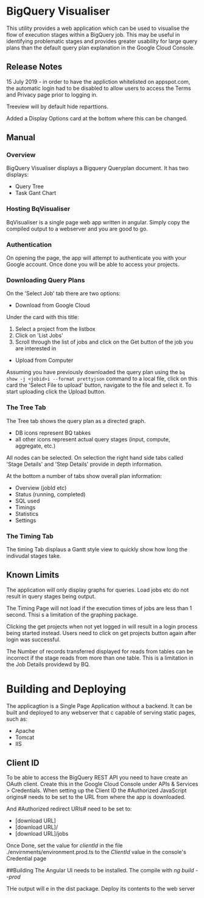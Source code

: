 # BigQuery Visualiser

This utility provides a web application which can be used to visualise the flow of execution stages within a BigQuery job. This may be useful in identifying problematic stages and provides greater usability for large query plans than the default query plan explanation in the Google Cloud Console.

## Release Notes
15 July 2019 - in order to have the appliction whitelisted on appspot.com, the automatic login
had to be disabled to allow users to access the Terms and Privacy page prior to logging in.

Treeview will by default hide reparttions.

Added a Display Options card at the bottom where this can be changed. 

## Manual

### Overview
BigQuery Visualiser displays a Bigquery Queryplan document. It has two displays:

* Query Tree
* Task Gant Chart

### Hosting BqVisualiser
BqVisualiser is a single page web app  written in angular. 
Simply copy the compiled output to a webserver and you are good to go.

### Authentication
On opening the page, the app will attempt to authenticate you with your Google account. Once done you will be able to access 
your projects.

### Downloading Query Plans
On the 'Select Job' tab there are two options:

* Download from Google Cloud

Under the card with this title:

1. Select a project from the listbox 
2. Click on 'List Jobs'
3. Scroll through the list of jobs and click on the Get button of the job you are interested in

* Upload from Computer

Assuming you have previously downloaded the query plan using the `bq show -j <jobid>i --format prettyjson` command to a local file, 
click on this card the 'Select File to upload' button, navigate to the file and select it. To start uploading click the
Upload button.

### The Tree Tab

The Tree tab shows the query plan as a directed graph. 

* DB icons represent BQ tabkes
* all other icons represent actual query stages (input, compute, aggregate, etc.)

All nodes can be selected. On selection the right hand side tabs called 'Stage Details' and 'Step Details' provide in depth information.

At the bottom a number of tabs show overall plan information:

* Overview (jobId etc)
* Status (running, completed)
* SQL used
* Timings
* Statistics
* Settings

### The Timing Tab
The timing Tab displaus a Gantt style view to quickly show how long the indivudal stages take.


## Known Limits

The application will only display graphs for queries. Load jobs etc do not result in query stages being output.

The Timing Page will not load if the execution times of jobs are less than 1 second. Thisi s a limitation of the graphing 
package.

Clicking the get projects when not yet logged in will result in a login process being started instead. Users need to
click on get projects button again after login was successful.

The Number of records transferred displayed for reads from tables can be incorrect if the stage reads from more than one table.
This is a limitation in the Job Details providewd by BQ.

# Building and Deploying
The applicagtion is a Single Page Application without a backend. It can be built and deployed to any webserver that c capable of serving static pages,
such as:

* Apache
* Tomcat
* IIS

## Client ID

To be able to access the BigQuery REST API you need to have create an OAuth client. Create this in the Google Cloud
Console under APIs & Services > Credentials.
When setting up the Client ID the #Authorized JavaScript origins# 
needs to be set to the URL from where the app is downloaded.

And #Authorized redirect URIs# need to be set to:

*  [download URL] 
*  [download URL]/ 
*  [download URL]/jobs

Once Done, set the value for *clientId* in the file ./envirnments/environment.prod.ts to 
the *ClientId* value in the console's Credential page

##Building
The Angular UI needs to be installed.
The compile with
  *ng build --prod*

THe output will e in the dist package. Deploy its contents to the web server  